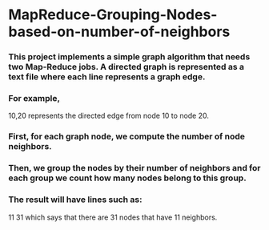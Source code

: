 # MapReduce-Grouping-Nodes-based-on-number-of-neighbors
### This project implements a simple graph algorithm that needs two Map-Reduce jobs. A directed graph is represented as a text file where each line represents a graph edge. 

### For example,
10,20
represents the directed edge from node 10 to node 20. 

### First, for each graph node, we compute the number of node neighbors. 
### Then, we group the nodes by their number of neighbors and for each group we count how many nodes belong to this group. 

### The result will have lines such as:
11 31
which says that there are 31 nodes that have 11 neighbors.
